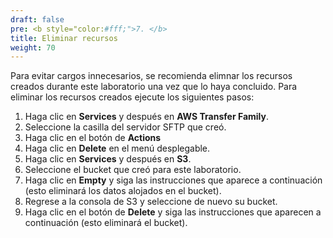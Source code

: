 ```yaml
---
draft: false
pre: <b style="color:#fff;">7. </b>
title: Eliminar recursos
weight: 70
---
```

Para evitar cargos innecesarios, se recomienda elimnar los recursos creados durante este laboratorio una vez que lo haya concluido. Para eliminar los recursos creados ejecute los siguientes pasos:

1. Haga clic en **Services** y después en **AWS Transfer Family**.
2. Seleccione la casilla del servidor SFTP que creó.
3. Haga clic en el botón de **Actions**
4. Haga clic en **Delete** en el menú desplegable.
5. Haga clic en **Services** y después en **S3**.
6. Seleccione el bucket que creó para este laboratorio.
7. Haga clic en **Empty** y siga las instrucciones que aparece a continuación (esto eliminará los datos alojados en el bucket).
8. Regrese a la consola de S3 y seleccione de nuevo su bucket.
9. Haga clic en el botón de **Delete** y siga las instrucciones que aparecen a continuación (esto eliminará el bucket).